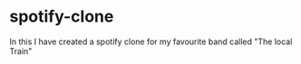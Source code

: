 # spotify-clone
In this I have created a spotify clone for my favourite band called "The local Train"

